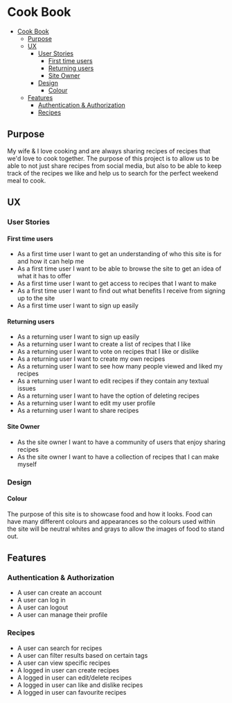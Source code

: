 # Cook Book

- [Cook Book](#cook-book)
  - [Purpose](#purpose)
  - [UX](#ux)
    - [User Stories](#user-stories)
      - [First time users](#first-time-users)
      - [Returning users](#returning-users)
      - [Site Owner](#site-owner)
    - [Design](#design)
      - [Colour](#colour)
  - [Features](#features)
    - [Authentication & Authorization](#authentication--authorization)
    - [Recipes](#recipes)

## Purpose
My wife & I love cooking and are always sharing recipes of recipes that we'd love to cook together. The purpose of this project is to allow us to be able to not just share recipes from social media, but also to be able to keep track of the recipes we like and help us to search for the perfect weekend meal to cook.

## UX

### User Stories

#### First time users
- As a first time user I want to get an understanding of who this site is for and how it can help me
- As a first time user I want to be able to browse the site to get an idea of what it has to offer
- As a first time user I want to get access to recipes that I want to make
- As a first time user I want to find out what benefits I receive from signing up to the site
- As a first time user I want to sign up easily

#### Returning users
- As a returning user I want to sign up easily
- As a returning user I want to create a list of recipes that I like
- As a returning user I want to vote on recipes that I like or dislike
- As a returning user I want to create my own recipes
- As a returning user I want to see how many people viewed and liked my recipes
- As a returning user I want to edit recipes if they contain any textual issues
- As a returning user I want to have the option of deleting recipes
- As a returning user I want to edit my user profile
- As a returning user I want to share recipes

#### Site Owner
- As the site owner I want to have a community of users that enjoy sharing recipes
- As the site owner I want to have a collection of recipes that I can make myself
  
### Design

#### Colour
The purpose of this site is to showcase food and how it looks. Food can have many different colours and appearances so the colours used within the site will be neutral whites and grays to allow the images of food to stand out.


## Features

### Authentication & Authorization
- A user can create an account
- A user can log in
- A user can logout
- A user can manage their profile

### Recipes
- A user can search for recipes
- A user can filter results based on certain tags
- A user can view specific recipes
- A logged in user can create recipes
- A logged in user can edit/delete recipes
- A logged in user can like and dislike recipes
- A logged in user can favourite recipes